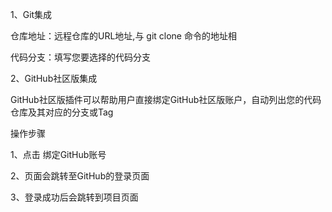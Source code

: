 1、Git集成

仓库地址：远程仓库的URL地址,与 git clone 命令的地址相

代码分支：填写您要选择的代码分支

2、GitHub社区版集成

GitHub社区版插件可以帮助用户直接绑定GitHub社区版账户，自动列出您的代码仓库及其对应的分支或Tag

操作步骤

1、点击 绑定GitHub账号

2、页面会跳转至GitHub的登录页面

3、登录成功后会跳转到项目页面